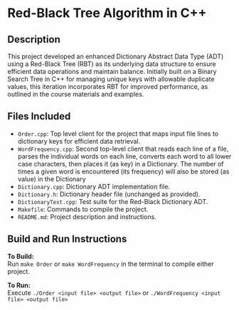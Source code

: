 # Red-Black Tree Algorithm in C++

## Description
This project developed an enhanced Dictionary Abstract Data Type (ADT) using a Red-Black Tree (RBT) as its underlying data structure to ensure efficient data operations and maintain balance. Initially built on a Binary Search Tree in C++ for managing unique keys with allowable duplicate values, this iteration incorporates RBT for improved performance, as outlined in the course materials and examples.

## Files Included

- `Order.cpp`: Top level client for the project that maps input file lines to dictionary keys for efficient data retrieval.
- `WordFrequency.cpp`: Second top-level client that reads each line of a file, parses the individual words on each line, converts each word to all lower case characters, then places it (as key) in a Dictionary. The number of times a given word is encountered (its frequency) will also be stored (as value) in the Dictionary
- `Dictionary.cpp`: Dictionary ADT implementation file.
- `Dictionary.h`: Dictionary header file (unchanged as provided).
- `DictionaryTest.cpp`: Test suite for the Red-Black Dictionary ADT.
- `Makefile`: Commands to compile the project.
- `README.md`: Project description and instructions.


## Build and Run Instructions

**To Build:**  
Run `make Order` or `make WordFrequency` in the terminal to compile either project.

**To Run:**  
Execute `./Order <input file> <output file>` or `./WordFrequency <input file> <output file>`
